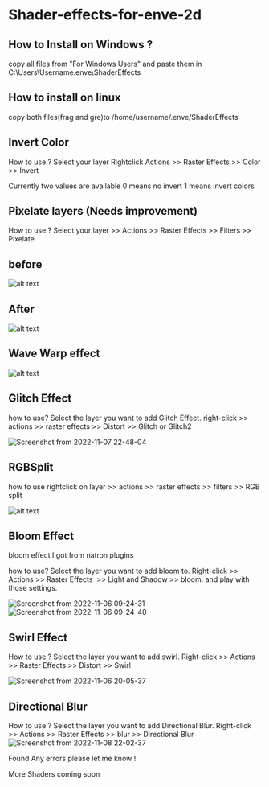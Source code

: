 # Shader-effects-for-enve-2d
## How to Install on Windows ?
copy all files from "For Windows Users" and paste them in C:\Users\Username\.enve\ShaderEffects


## How to install on linux

copy both files(frag and gre)to
/home/username/.enve/ShaderEffects
 

## Invert Color
How to use ?
Select your layer Rightclick Actions >> Raster Effects >> Color >> Invert

Currently two values are available
0 means no invert
1 means invert colors

## Pixelate layers (Needs improvement)

How to use ?
Select your layer >> Actions >> Raster Effects >> Filters >> Pixelate

## before
![alt text](https://github.com/axiomgraph/Shader-effects-for-enve-2d/raw/main/sample/monkey-6268446_1280.jpg)

## After

![alt text](https://github.com/axiomgraph/Shader-effects-for-enve-2d/raw/main/sample/Screenshot%20from%202021-07-19%2011-46-00.png)

## Wave Warp effect
![alt text](https://github.com/axiomgraph/Shader-effects-for-enve-2d/blob/main/sample/wave_warp.png)


## Glitch Effect
how to use? Select the layer you want to add Glitch Effect. right-click >> actions >> raster effects >>  Distort >> Glitch or Glitch2


![Screenshot from 2022-11-07 22-48-04](https://user-images.githubusercontent.com/68183694/200376121-aca68a42-5146-4150-931b-e875e5b46896.png)


## RGBSplit

how to use rightclick on layer >> actions >> raster effects >> filters >> RGB split

![alt text](https://github.com/axiomgraph/Shader-effects-for-enve-2d/raw/main/sample/rgbsplit.png)


## Bloom Effect

bloom effect I got from natron plugins

how to use? 
Select the layer you want to add bloom to. Right-click >> Actions >> Raster Effects  >> Light and Shadow >> bloom. and play with those settings.

![Screenshot from 2022-11-06 09-24-31](https://user-images.githubusercontent.com/68183694/200153596-6e19f2ba-638f-4308-bc10-7864807306f3.png)
![Screenshot from 2022-11-06 09-24-40](https://user-images.githubusercontent.com/68183694/200153599-00756747-4c4b-468d-b843-0bd202b67a2b.png)

## Swirl Effect

How to use ?
Select the layer you want to add swirl. Right-click >> Actions >> Raster Effects >> Distort >> Swirl

![Screenshot from 2022-11-06 20-05-37](https://user-images.githubusercontent.com/68183694/200176958-b4a92258-0717-46fc-ab75-c6938abb237a.png)

## Directional Blur
How to use ?
Select the layer you want to add Directional Blur. Right-click >> Actions >> Raster Effects >> blur >> Directional Blur
![Screenshot from 2022-11-08 22-02-37](https://user-images.githubusercontent.com/68183694/200627192-f071aa19-d934-4256-a0fc-6ea76140597e.png)


Found Any errors please let me know !

More Shaders coming soon

